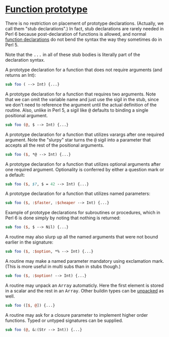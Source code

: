 [1]: http://rosettacode.org/wiki/Function_prototype

# [Function prototype][1]

There is no restriction on placement of prototype declarations. (Actually, we call them "stub declarations".) In fact, stub declarations are rarely needed in Perl 6 because post-declaration of functions is allowed, and normal [function declarations](http://design.perl6.org/S06.html#Subroutines\_and\_other\_code\_objects) do not bend the syntax the way they sometimes do in Perl 5.



Note that the <tt>...</tt> in all of these stub bodies is literally part of the declaration syntax.



A prototype declaration for a function that does not require arguments (and returns an Int):

```perl
sub foo ( --> Int) {...}
```


A prototype declaration for a function that requires two arguments.
Note that we can omit the variable name and just use the sigil in the stub, since we don't need to reference the argument until the actual definition of the routine. Also, unlike in Perl 5, a sigil like <tt>@</tt> defaults to binding a single positional argument.

```perl
sub foo (@, $ --> Int) {...}
```


A prototype declaration for a function that utilizes varargs after one required argument.
Note the "slurpy" star turns the <tt>@</tt> sigil into a parameter that accepts all the rest of the positional arguments.

```perl
sub foo ($, *@ --> Int) {...}
```


A prototype declaration for a function that utilizes optional arguments after one required argument. Optionality is conferred by either a question mark or a default:

```perl
sub foo ($, $?, $ = 42 --> Int) {...}
```


A prototype declaration for a function that utilizes named parameters:

```perl
sub foo ($, :$faster, :$cheaper --> Int) {...}
```


Example of prototype declarations for subroutines or procedures, which in Perl 6 is done simply by noting that nothing is returned:

```perl
sub foo ($, $ --> Nil) {...}
```


A routine may also slurp up all the named arguments that were not bound earlier in the signature:

```perl
sub foo ($, :$option, *% --> Int) {...}
```


A routine may make a named parameter mandatory using exclamation mark. (This is more useful in multi subs than in stubs though.)

```perl
sub foo ($, :$option! --> Int) {...}
```


A routine may unpack an <tt>Array</tt> automaticly. Here the first element is stored in a scalar and the rest in an <tt>Array</tt>. Other buildin types can be [unpacked](http://design.perl6.org/S06.html#Unpacking\_array\_parameters) as well.

```perl
sub foo ([$, @]) {...}
```


A routine may ask for a closure parameter to implement higher order functions. Typed or untyped signatures can be supplied.

```perl
sub foo (@, &:(Str --> Int)) {...}
```